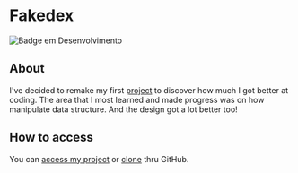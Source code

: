 # Fakedex

![Badge em Desenvolvimento](http://img.shields.io/static/v1?label=STATUS&message=DEVELOPMENT&color=GREEN&style=for-the-badge)

## About

I've decided to remake my first [project](https://cardosojse.github.io/old-fakedex) to discover how much I got better at coding.
The area that I most learned and made progress was on how manipulate data structure. And the design got a lot better too!

## How to access

You can [access my project](https://cardosojse.github.io/fakedex) or [clone](https://github.com/cardosojse/fakedex) thru GitHub.
